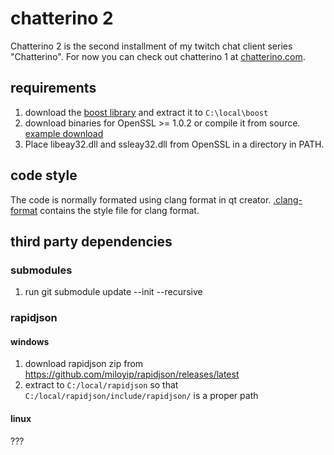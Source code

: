 # chatterino 2

Chatterino 2 is the second installment of my twitch chat client series "Chatterino". For now you can check out chatterino 1 at [chatterino.com](http://chatterino.com).

## requirements
1. download the [boost library](https://sourceforge.net/projects/boost/files/boost/1.63.0/boost_1_63_0.zip/download) and extract it to `C:\local\boost`
2. download binaries for OpenSSL >= 1.0.2 or compile it from source. [example download](https://indy.fulgan.com/SSL/)
3. Place libeay32.dll and ssleay32.dll from OpenSSL in a directory in PATH.

## code style
The code is normally formated using clang format in qt creator. [.clang-format](https://github.com/fourtf/chatterino2/blob/master/clangformat.txt) contains the style file for clang format.

## third party dependencies

### submodules
1. run git submodule update --init --recursive

### rapidjson

#### windows
1. download rapidjson zip from https://github.com/miloyip/rapidjson/releases/latest
2. extract to `C:/local/rapidjson` so that `C:/local/rapidjson/include/rapidjson/` is a proper path

#### linux
???
